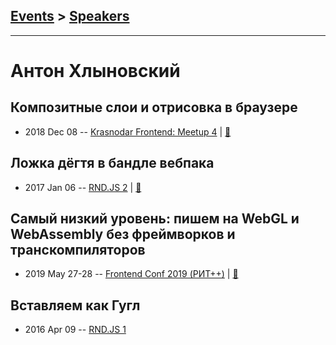 ## [Events](../README.md) > [Speakers](../speakers.md)
---

# Антон Хлыновский

## Композитные слои и отрисовка в браузере
- 2018 Dec 08 -- [Krasnodar Frontend: Meetup 4](https://www.youtube.com/watch?v=3rWwFN2ckh0)  | [:notebook:](https://yadi.sk/i/93UwiHQYl8mKZQ)  
## Ложка дёгтя в бандле вебпака
- 2017 Jan 06 -- [RND.JS 2](https://youtu.be/fLX4-Ys9avw?t=1393)  | [:notebook:](https://speakerdeck.com/subzey/lozhka-dioghtia-v-bandlie-viebpaka)  
## Самый низкий уровень: пишем на WebGL и WebAssembly без фреймворков и транскомпиляторов
- 2019 May 27-28 -- [Frontend Conf 2019 (РИТ++)](https://www.youtube.com/watch?v=hTeMaNKNWxo)  | [:notebook:](https://subzey.bitbucket.io/hello.html)  
## Вставляем как Гугл
- 2016 Apr 09 -- [RND.JS 1](https://youtu.be/2tn91h2i2BQ?t=6537)    
